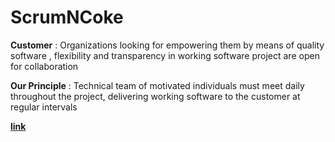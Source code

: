 # ScrumNCoke

**Customer** : Organizations looking for empowering them by means of quality software , flexibility and transparency in working software project are open for collaboration

**Our Principle** : Technical team of motivated individuals must meet daily throughout the project, delivering working software to the customer at regular intervals

[**link**](https://github.com/thegoldenmule/csci-5030/blob/main/notes/briefs/discord.md)
